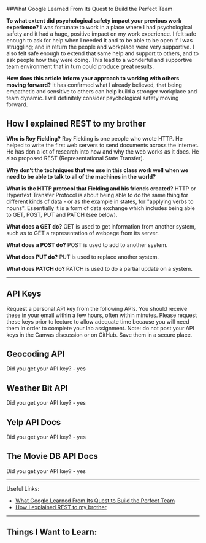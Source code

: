 ##What Google Learned From Its Quest to Build the Perfect Team

**To what extent did psychological safety impact your previous work experience?**
I was fortunate to work in a place where I had psychological safety and it had a huge, positive impact on my work experience. I felt safe enough to ask for help when I needed it and to be able to be open if I was struggling; and in return the people and workplace were very supportive. I also felt safe enough to extend that same help and support to others, and to ask people how they were doing. This lead to a wonderful and supportive team environment that in turn could produce great results.


**How does this article inform your approach to working with others moving forward?**
It has confirmed what I already believed, that being empathetic and sensitive to others can help build a stronger workplace and team dynamic. I will definitely consider psychological safety moving forward.


## How I explained REST to my brother

**Who is Roy Fielding?**
Roy Fielding is one people who wrote HTTP. He helped to write the first web servers to send documents across the internet. He has don a lot of research into how and why the web works as it does. He also proposed REST (Representational State Transfer).

**Why don’t the techniques that we use in this class work well when we need to be able to talk to all of the machines in the world?**


**What is the HTTP protocol that Fielding and his friends created?**
HTTP or Hypertext Transfer Protocol is about being able to do the same thing for different kinds of data - or as the example in []() states, for "applying verbs to nouns". Essentially it is a form of data exchange which includes being able to GET, POST, PUT and PATCH (see below).

**What does a GET do?**
GET is used to get information from another system, such as to GET a representation of webpage from its server.

**What does a POST do?**
POST is used to add to another system.

**What does PUT do?**
PUT is used to replace another system.

**What does PATCH do?**
PATCH is used to do a partial update on a system.

---

## API Keys
Request a personal API key from the following APIs. You should receive these in your email within a few hours, often within minutes. Please request these keys prior to lecture to allow adequate time because you will need them in order to complete your lab assignment. Note: do not post your API keys in the Canvas discussion or on GitHub. Save them in a secure place.

## Geocoding API

Did you get your API key? - yes

## Weather Bit API

Did you get your API key?  - yes

## Yelp API Docs

Did you get your API key?  - yes

## The Movie DB API Docs

Did you get your API key?  - yes

---

Useful Links:
- [What Google Learned From Its Quest to Build the Perfect Team](https://www.nytimes.com/2016/02/28/magazine/what-google-learned-from-its-quest-to-build-the-perfect-team.html)
- [How I explained REST to my brother](https://gist.github.com/brookr/5977550)

---

## Things I Want to Learn: